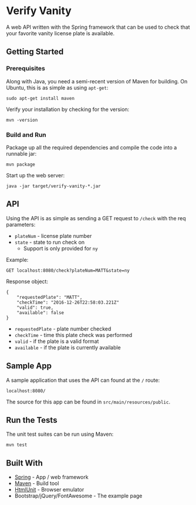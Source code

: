 # Verify Vanity

A web API written with the Spring framework that can be used to check that your favorite vanity 
license plate is available.

## Getting Started

### Prerequisites

Along with Java, you need a semi-recent version of Maven for building. On Ubuntu, this is as simple as using `apt-get`:

```
sudo apt-get install maven
```

Verify your installation by checking for the version:

```
mvn -version
```

### Build and Run

Package up all the required dependencies and compile the code into a runnable jar:

```
mvn package
```

Start up the web server:

```
java -jar target/verify-vanity-*.jar
```

## API

Using the API is as simple as sending a GET request to `/check` with the req parameters:

* `plateNum` - license plate number
* `state` - state to run check on
    * Support is only provided for `ny`

Example:
```
GET localhost:8080/check?plateNum=MATT&state=ny
```

Response object:

```
{
    "requestedPlate": "MATT",
    "checkTime": "2016-12-26T22:58:03.221Z"
    "valid": true,
    "available": false
}
```
* `requestedPlate` - plate number checked
* `checkTime` - time this plate check was performed
* `valid` - if the plate is a valid format
* `available` - if the plate is currently available

## Sample App

A sample application that uses the API can found
at the `/` route:

`localhost:8080/`

The source for this app can be found in `src/main/resources/public`.

## Run the Tests

The unit test suites can be run using Maven:

```
mvn test
```

## Built With
* [Spring](https://spring.io/) - App / web framework
* [Maven](https://spring.io/) - Build tool
* [HtmlUnit](http://htmlunit.sourceforge.net/) - Browser emulator
* Bootstrap/jQuery/FontAwesome - The example page

